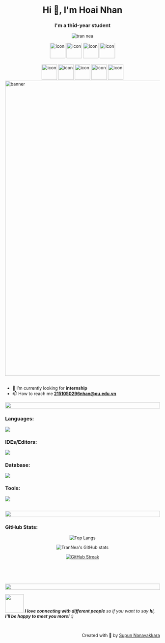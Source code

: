 <h1 align="center">Hi 👋, I'm Hoai Nhan</h1>
<h3 align="center">I'm a thỉd-year student</h3>
<p align="center">
 <img src="https://komarev.com/ghpvc/?username=TranNea" alt="tran nea" /> 
</p>

<div align="center">  
  <img src="https://techstack-generator.vercel.app/python-icon.svg" alt="icon" width="50" height="50" />
  <img src="https://techstack-generator.vercel.app/django-icon.svg" alt="icon" width="50" height="50" />
  <img src="https://techstack-generator.vercel.app/csharp-icon.svg" alt="icon" width="50" height="50" />
  <img src="https://techstack-generator.vercel.app/cpp-icon.svg" alt="icon" width="50" height="50" />
</div>

<br>

<div align="center">
  <img src="https://techstack-generator.vercel.app/java-icon.svg" alt="icon" width="50" height="50" />
  <img src="https://techstack-generator.vercel.app/js-icon.svg" alt="icon"width="50" height="50" />
  <img src="https://techstack-generator.vercel.app/react-icon.svg" alt="icon" width="50" height="50" />
  <img src="https://techstack-generator.vercel.app/mysql-icon.svg" alt="icon" width="50" height="50" />
  <img src="https://techstack-generator.vercel.app/github-icon.svg" alt="icon" width="50" height="50" />
</div>

<img alt="banner" style="width:100vw" src="https://miro.medium.com/v2/resize:fit:1400/0*yBvA5CnEX3Sd4aod.gif">
<br><br>

- 🔭 I’m currently looking for **internship**
- 📫 How to reach me **2151050296nhan@ou.edu.vn**

<img src="https://i.imgur.com/dBaSKWF.gif" height="20" width="100%">

<h3 align="left">Languages:</h3>

<p align="left">
  <a href="https://skillicons.dev">
    <img src="https://skillicons.dev/icons?i=py,django,cs,cpp,js,html,css,react&theme=light" />
  </a>
</p>

<h3 align="left">IDEs/Editors:</h3>

<p align="left">
  <a href="https://skillicons.dev">
    <img src="https://skillicons.dev/icons?i=vscode,pycharm,visualstudio,androidstudio&theme=light" />
  </a>
</p>

<h3 align="left">Database:</h3>

<p align="left">
  <a href="https://skillicons.dev">
    <img src="https://skillicons.dev/icons?i=mysql&theme=light" />
  </a>
</p>

<h3 align="left">Tools:</h3>
<p align="left">
  <a href="https://skillicons.dev">
    <img src="https://skillicons.dev/icons?i=github,postman&theme=light" />
  </a>
</p>

<br/>

<img src="https://i.imgur.com/dBaSKWF.gif" height="20" width="100%">

<h3 align="left">GitHub Stats:</h3>
<div align="center">
 
![Top Langs](https://github-readme-stats.vercel.app/api/top-langs?username=TranNea&show_icons=true&locale=en&layout=compact)

![TranNea's GitHub stats](https://github-readme-stats.vercel.app/api?username=TranNea&show_icons=true&locale=en)

[![GitHub Streak](https://streak-stats.demolab.com/?user=TranNea&theme=midnight-purple)](https://git.io/streak-stats)

</div>

<br><br><br>

<img src="https://i.imgur.com/dBaSKWF.gif" height="20" width="100%">

<img src="https://media.giphy.com/media/LnQjpWaON8nhr21vNW/giphy.gif" width="60"> <em><b>I love connecting with different people</b> so if you want to say <b>hi, I'll be happy to meet you more!</b> :)</em>

<br>
<p align="right" > Created with 🧡 by <a href="http://supun.traditionalme.life">Supun Nanayakkara</a></p>

